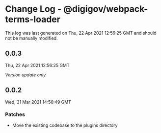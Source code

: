 # Change Log - @digigov/webpack-terms-loader

This log was last generated on Thu, 22 Apr 2021 12:56:25 GMT and should not be manually modified.

## 0.0.3
Thu, 22 Apr 2021 12:56:25 GMT

_Version update only_

## 0.0.2
Wed, 31 Mar 2021 14:56:49 GMT

### Patches

- Move the existing codebase to the plugins directory

